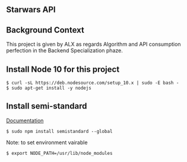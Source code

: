 ## Starwars API

## Background Context
This project is given by ALX as regards Algorithm and API consumption perfection in the Backend Specialization phaze.

## Install Node 10 for this project
```
$ curl -sL https://deb.nodesource.com/setup_10.x | sudo -E bash -
$ sudo apt-get install -y nodejs
```
## Install semi-standard
[Documentation](https://intranet.alxswe.com/rltoken/WjMvQfBMKBdsNUuHyg55Dw)
```
$ sudo npm install semistandard --global
```

Note: to set environment vairable
```
$ export NODE_PATH=/usr/lib/node_modules
```

